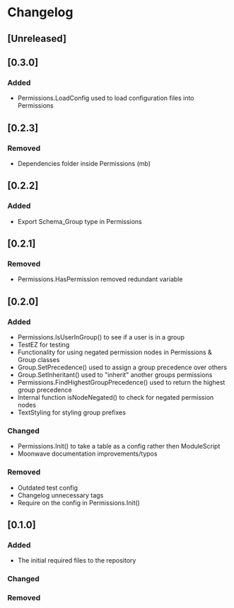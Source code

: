 # Changelog

## [Unreleased]

## [0.3.0]
### Added
- Permissions.LoadConfig used to load configuration files into Permissions

## [0.2.3]
### Removed
- Dependencies folder inside Permissions (mb)
## [0.2.2]
### Added
- Export Schema_Group type in Permissions

## [0.2.1]
### Removed
- Permissions.HasPermission removed redundant variable

## [0.2.0]
### Added
- Permissions.IsUserInGroup() to see if a user is in a group
- TestEZ for testing
- Functionality for using negated permission nodes in Permissions & Group classes
- Group.SetPrecedence() used to assign a group precedence over others
- Group.SetInheritant() used to "inherit" another groups permissions
- Permissions.FindHighestGroupPrecedence() used to return the highest group precedence
- Internal function isNodeNegated() to check for negated permission nodes
- TextStyling for styling group prefixes
### Changed
- Permissions.Init() to take a table as a config rather then ModuleScript
- Moonwave documentation improvements/typos
### Removed
- Outdated test config
- Changelog unnecessary tags
- Require on the config in Permissions.Init()

## [0.1.0]
### Added
- The initial required files to the repository
### Changed
### Removed